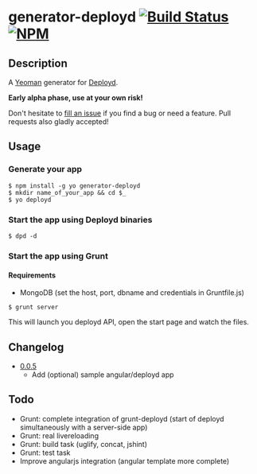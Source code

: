 # generator-deployd [![Build Status](https://secure.travis-ci.org/NicolasRitouet/generator-deployd.png?branch=master)](https://travis-ci.org/NicolasRitouet/generator-deployd) [![NPM](https://nodei.co/npm/generator-deployd.png?compact=true)](https://nodei.co/npm/generator-deployd/)

## Description
A [Yeoman](http://yeoman.io) generator for [Deployd](http://deployd.com/).

__Early alpha phase, use at your own risk!__

Don't hesitate to [fill an issue](https://github.com/NicolasRitouet/generator-deployd/issues/new) if you find a bug or need a feature. Pull requests also gladly accepted!

## Usage
### Generate your app
```
$ npm install -g yo generator-deployd
$ mkdir name_of_your_app && cd $_
$ yo deployd
```

### Start the app using Deployd binaries
```
$ dpd -d
```

### Start the app using Grunt
#### Requirements
 - MongoDB (set the host, port, dbname and credentials in Gruntfile.js)  

```
$ grunt server
```
This will launch you deployd API, open the start page and watch the files.

## Changelog
- [0.0.5](https://github.com/NicolasRitouet/generator-deployd/releases/tag/0.0.5)
	- Add (optional) sample angular/deployd app

## Todo
- Grunt: complete integration of grunt-deployd (start of deployd simultaneously with a server-side app)
- Grunt: real livereloading
- Grunt: build task (uglify, concat, jshint)
- Grunt: test task
- Improve angularjs integration (angular template more complete)
